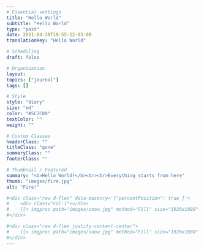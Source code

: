 ```yaml
---
# Essential settings
title: "Hello World"
subtitle: "Hello World"
type: "post"
date: 2021-04-30T19:55:12-03:00
translationKey: "Hello World"

# Scheduling
draft: false

# Organization
layout:
topics: ["journal"]
tags: []

# Style
style: "diary"
size: "md"
color: "#5C7C89"
textColor: ""
weight: ""

# Custom Classes
headerClass: ""
titleClass: "gone"
summaryClass: ""
footerClass: ""

# Thumbnail / Featured
summary: "<b>Hello World!</b><br><br>Everything starts from here"
thumb: "images/fire.jpg"
alt: "Fire!"

#<div class="row d-flex" data-masonry='{"percentPosition": true }'>
#    <div class="col-1"></div>
#    {{< imgproc path="images/snow.jpg" method="Fill" size="1920x1080" col="8" >}}
#</div>

#<div class="row d-flex justify-content-center">
#    {{< imgproc path="images/snow.jpg" method="Fill" size="1920x1080" col="8" >}}
#</div>
---
```


